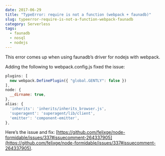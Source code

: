 ```yaml
---
date: 2017-06-29
title: "TypeError: require is not a function (webpack + faunadb)"
slug: typeerror-require-is-not-a-function-webpack-faunadb
category: Serverless
tags:
  - faunadb
  - nosql
  - nodejs
---
```


This error comes up when using faunadb’s driver for nodejs with webpack.

Adding the following to webpack.config.js fixed the issue:

```js
plugins: [
  new webpack.DefinePlugin({ "global.GENTLY": false })
],
node: {
  __dirname: true,
},
alias: {
  'inherits': 'inherits/inherits_browser.js',
  'superagent': 'superagent/lib/client',
  'emitter': 'component-emitter',
},
```
Here’s the issue and fix: [https://github.com/felixge/node-formidable/issues/337#issuecomment-264337905](https://github.com/felixge/node-formidable/issues/337#issuecomment-264337905).